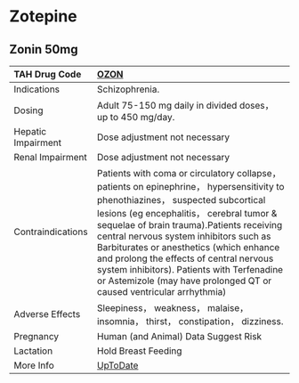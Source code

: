 # Zotepine

## Zonin 50mg

| TAH Drug Code      | [OZON](https://www.tahsda.org.tw/drugs/hissearch.php?drug_code=OZON)                                                                                                                                                                                                                                                                                                                                                                                                            |
|:-------------------|:--------------------------------------------------------------------------------------------------------------------------------------------------------------------------------------------------------------------------------------------------------------------------------------------------------------------------------------------------------------------------------------------------------------------------------------------------------------------------------|
| Indications        | Schizophrenia.                                                                                                                                                                                                                                                                                                                                                                                                                                                                  |
| Dosing             | Adult 75-150 mg daily in divided doses， up to 450 mg/day.                                                                                                                                                                                                                                                                                                                                                                                                                      |
| Hepatic Impairment | Dose adjustment not necessary                                                                                                                                                                                                                                                                                                                                                                                                                                                   |
| Renal Impairment   | Dose adjustment not necessary                                                                                                                                                                                                                                                                                                                                                                                                                                                   |
| Contraindications  | Patients with coma or circulatory collapse， patients on epinephrine， hypersensitivity to phenothiazines， suspected subcortical lesions (eg encephalitis， cerebral tumor & sequelae of brain trauma).Patients receiving central nervous system inhibitors such as Barbiturates or anesthetics (which enhance and prolong the effects of central nervous system inhibitors). Patients with Terfenadine or Astemizole (may have prolonged QT or caused ventricular arrhythmia) |
| Adverse Effects    | Sleepiness， weakness， malaise， insomnia， thirst， constipation， dizziness.                                                                                                                                                                                                                                                                                                                                                                                                 |
| Pregnancy          | Human (and Animal) Data Suggest Risk                                                                                                                                                                                                                                                                                                                                                                                                                                            |
| Lactation          | Hold Breast Feeding                                                                                                                                                                                                                                                                                                                                                                                                                                                             |
| More Info          | [UpToDate](https://www.uptodate.com/contents/zotepine-drug-information)                                                                                                                                                                                                                                                                                                                                                                                                         |

